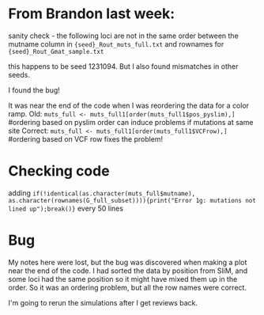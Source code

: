 
# From Brandon last week: 

sanity check - the following loci are not in the same order between the mutname column in
`{seed}_Rout_muts_full.txt` and rownames for `{seed}_Rout_Gmat_sample.txt`

this happens to be seed 1231094. But I also found mismatches in other seeds.

I found the bug!

It was near the end of the code when I was reordering the data for a color ramp. 
Old: `muts_full <- muts_full1[order(muts_full1$pos_pyslim),]` #ordering based on pyslim order can induce problems if mutations at same site 
Correct: `muts_full <- muts_full1[order(muts_full1$VCFrow),]` #ordering based on VCF row fixes the problem!

# Checking code

adding `if(!identical(as.character(muts_full$mutname), as.character(rownames(G_full_subset)))){print("Error 1g: mutations not lined up");break()}` every 50 lines

# Bug

My notes here were lost, but the bug was discovered when making a plot near the end of the code. I had sorted the data by position from SliM, and some loci had the same position so it might have mixed them up in the order. So it was an ordering problem, but all the row names were correct.

I'm going to rerun the simulations after I get reviews back.

